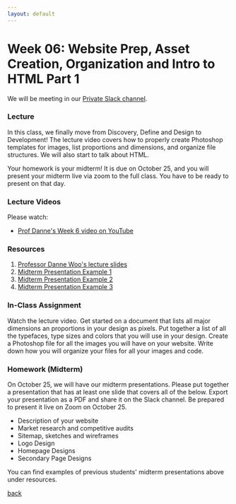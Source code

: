 ```yaml
---
layout: default
---
```


# Week 06: Website Prep, Asset Creation, Organization and Intro to HTML Part 1

We will be meeting in our [Private Slack channel](https://join.slack.com/t/qc-design/shared_invite/zt-2pp65669v-dFXbGUpIfD_jHjGZEX~S0A).

### Lecture

In this class, we finally move from Discovery, Define and Design to Development! The lecture video covers how to properly create Photoshop templates for images, list proportions and dimensions, and organize file structures. We will also start to talk about HTML.

Your homework is your midterm! It is due on October 25, and you will present your midterm live via zoom to the full class. You have to be ready to present on that day.

### Lecture Videos
Please watch:

- [Prof Danne's Week 6 video on YouTube](https://www.youtube.com/watch?v=nejIoBXPLTM&t=2s)

### Resources
1. [Professor Danne Woo's lecture slides](https://teaching-files.s3.us-east-2.amazonaws.com/webdesign/Week06/webdesign_week06_v2.pdf)
2. [Midterm Presentation Example 1](https://teaching-files.s3.us-east-2.amazonaws.com/webdesign/Week06/chung_yunique.pdf)
3. [Midterm Presentation Example 2](https://teaching-files.s3.us-east-2.amazonaws.com/webdesign/Week06/derosa_jaime.pdf)
4. [Midterm Presentation Example 3](https://teaching-files.s3.us-east-2.amazonaws.com/webdesign/Week06/juarez_ranjela.pdf)

### In-Class Assignment
Watch the lecture video. Get started on a document that lists all major dimensions an proportions in your design as pixels. Put together a list of all the typefaces, type sizes and colors that you will use in your design. Create a Photoshop file for all the images you will have on your website. Write down how you will organize your files for all your images and code.

### Homework (Midterm)
On October 25, we will have our midterm presentations. Please put together a presentation that has at least one slide that covers all of the below. Export your presentation as a PDF and share it on the Slack channel. Be prepared to present it live on Zoom on October 25.

- Description of your website
- Market research and competitive audits
- Sitemap, sketches and wireframes
- Logo Design
- Homepage Designs
- Secondary Page Designs

You can find examples of previous students' midterm presentations above under resources.

[back](./)
